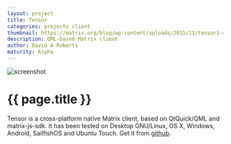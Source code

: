 ```yaml
---
layout: project
title: Tensor
categories: projects client
thumbnail: https://matrix.org/blog/wp-content/uploads/2015/11/tensor1-400x284.png
description: QML-based Matrix client
author: David A Roberts
maturity: Alpha
---
```


![screenshot](https://matrix.org/blog/wp-content/uploads/2015/11/tensor1.png "{{ page.title }}")

# {{ page.title }}
Tensor is a cross-platform native Matrix client, based on QtQuick/QML and matrix-js-sdk. It has been tested on Desktop GNU/Linux, OS X, Windows, Android, SailfishOS and Ubuntu Touch. Get it from [github](https://github.com/davidar/tensor).
